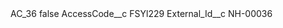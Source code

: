 <?xml version="1.0" encoding="UTF-8"?>
<CustomMetadata xmlns="http://soap.sforce.com/2006/04/metadata" xmlns:xsi="http://www.w3.org/2001/XMLSchema-instance" xmlns:xsd="http://www.w3.org/2001/XMLSchema">
    <label>AC_36</label>
    <protected>false</protected>
    <values>
        <field>AccessCode__c</field>
        <value xsi:type="xsd:string">FSYl229</value>
    </values>
    <values>
        <field>External_Id__c</field>
        <value xsi:type="xsd:string">NH-00036</value>
    </values>
</CustomMetadata>
